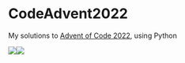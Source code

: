 # CodeAdvent2022

My solutions to [Advent of Code 2022](https://adventofcode.com/2022), using Python

![](https://img.shields.io/badge/day%20📅-7-blue)![](https://img.shields.io/badge/stars%20⭐-12-yellow)